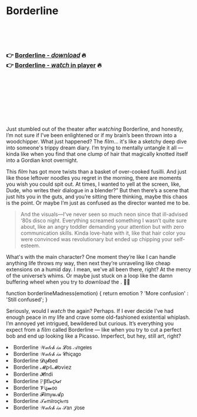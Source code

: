 <h1>Borderline</h1>

<br><br><br>

<h3>👉 <a href="https://Tyrones-secdagefma1989.github.io/xrimnrnued/">Borderline - 𝘥𝘰𝘸𝘯𝘭𝘰𝘢𝘥</a> 🔥<br>
👉 <a href="https://Tyrones-secdagefma1989.github.io/xrimnrnued/">Borderline - 𝘸𝘢𝘵𝘤𝘩 in player</a> 🔥
</h3>



<br><br><br><br><br><br><br>


Just stumbled out of the theater after 𝘸𝘢𝘵𝘤𝘩𝘪𝘯𝘨 Borderline, and honestly, I’m not sure if I’ve been enlightened or if my brain’s been thrown into a woodchipper. What just happened? The 𝘧𝘪𝘭𝘮... it's like a sketchy deep dive into someone's trippy dream diary. I’m trying to mentally untangle it all — kinda like when you find that one clump of hair that magically knotted itself into a Gordian knot overnight.

This 𝘧𝘪𝘭𝘮 has got more twists than a basket of over-cooked fusilli. And just like those leftover noodles you regret in the morning, there are moments you wish you could spit out. At times, I wanted to yell at the screen, like, Dude, who writes their dialogue in a blender?” But then there’s a scene that just hits you in the guts, and you’re sitting there thinking, maybe this chaos is the point. Or maybe I’m just as confused as the director wanted me to be.

> And the visuals—I've never seen so much neon since that ill-advised ‘80s disco night. Everything screamed something I wasn’t quite sure about, like an angry toddler demanding your attention but with zero communication skills. Kinda love-hate with it, like that hair color you were convinced was revolutionary but ended up chipping your self-esteem.

What's with the main character? One moment they’re like I can handle anything life throws my way, then next they’re unraveling like cheap extensions on a humid day. I mean, we've all been there, right? At the mercy of the universe’s whims. Or maybe just stuck on a loop like the damn buffering wheel when you try to 𝘥𝘰𝘸𝘯𝘭𝘰𝘢𝘥 the  . 🤦‍♂️

function borderlineMadness(emotion) {
    return emotion ? 'More confusion' : 'Still confused';
}

Seriously, would I 𝘸𝘢𝘵𝘤𝘩 the   again? Perhaps. If I ever decide I’ve had enough peace in my life and crave some old-fashioned existential whiplash. I’m annoyed yet intrigued, bewildered but curious. It’s everything you expect from a 𝘧𝘪𝘭𝘮 called Borderline — like when you try to cut a perfect bob and end up looking like a Picasso. Imperfect, but hey, still art, right?

<li>Borderline 𝒲𝒶𝓉𝒸𝒽 𝒾𝓃 𝓛𝗈𝗌 𝒜𝗇𝗀𝖾𝗅𝖾𝗌</li>
<li>Borderline 𝒲𝒶𝓉𝒸𝒽 𝒾𝓃 𝓒𝗁𝗂ç𝖺𝗀𝗈</li>
<li>Borderline 𝓓ų𝓫𝖻𝖾𝖽</li>
<li>Borderline 𝓜ρ𝟜𝓜𝗈ν𝗂𝖾𝗓</li>
<li>Borderline 𝓗𝗂𝗇ԁ𝗂</li>
<li>Borderline 𝙿Ꞵť𝗅𝓸ç𝗄𝓮𝗋</li>
<li>Borderline 𝓥ų𝓶𝗈𝗈</li>
<li>Borderline 𝓕𝗂𝗅𝗆𝗒𝗐𝓐ρ</li>
<li>Borderline 𝒯𝒶𝗆𝗂𝗅𝗋𝗈ç𝗄𝑒𝗋𝗌</li>
<li>Borderline 𝒲𝒶𝓉𝒸𝒽 𝒾𝓃 𝒮𝖺𝗇 𝒥𝗈𝗌𝖾</li>
